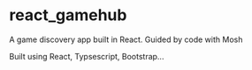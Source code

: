 # react_gamehub
A game discovery app built in React. Guided by code with Mosh

Built using React, Typsescript, Bootstrap...
